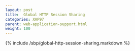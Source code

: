 ```yaml
---
layout: post
title:  Global HTTP Session Sharing
categories: XAP97
parent: web-application-support.html
weight: 100
---
```


{% include /sbp/global-http-session-sharing.markdown %}
